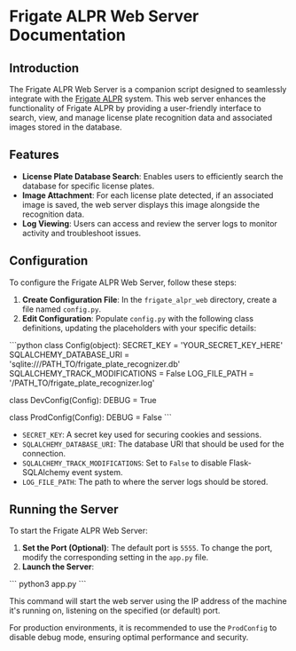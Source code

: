 # Frigate ALPR Web Server Documentation

## Introduction

The Frigate ALPR Web Server is a companion script designed to seamlessly integrate with the [Frigate ALPR](https://github.com/kyle4269/frigate_alpr) system. This web server enhances the functionality of Frigate ALPR by providing a user-friendly interface to search, view, and manage license plate recognition data and associated images stored in the database.

## Features

- **License Plate Database Search**: Enables users to efficiently search the database for specific license plates.
- **Image Attachment**: For each license plate detected, if an associated image is saved, the web server displays this image alongside the recognition data.
- **Log Viewing**: Users can access and review the server logs to monitor activity and troubleshoot issues.

## Configuration

To configure the Frigate ALPR Web Server, follow these steps:

1. **Create Configuration File**: In the `frigate_alpr_web` directory, create a file named `config.py`.
2. **Edit Configuration**: Populate `config.py` with the following class definitions, updating the placeholders with your specific details:

\```python
class Config(object):
    SECRET_KEY = 'YOUR_SECRET_KEY_HERE'
    SQLALCHEMY_DATABASE_URI = 'sqlite:///PATH_TO/frigate_plate_recognizer.db'
    SQLALCHEMY_TRACK_MODIFICATIONS = False
    LOG_FILE_PATH = '/PATH_TO/frigate_plate_recognizer.log'

class DevConfig(Config):
    DEBUG = True

class ProdConfig(Config):
    DEBUG = False
\```

- `SECRET_KEY`: A secret key used for securing cookies and sessions.
- `SQLALCHEMY_DATABASE_URI`: The database URI that should be used for the connection.
- `SQLALCHEMY_TRACK_MODIFICATIONS`: Set to `False` to disable Flask-SQLAlchemy event system.
- `LOG_FILE_PATH`: The path to where the server logs should be stored.

## Running the Server

To start the Frigate ALPR Web Server:

1. **Set the Port (Optional)**: The default port is `5555`. To change the port, modify the corresponding setting in the `app.py` file.
2. **Launch the Server**:

\```
python3 app.py
\```

This command will start the web server using the IP address of the machine it's running on, listening on the specified (or default) port.

For production environments, it is recommended to use the `ProdConfig` to disable debug mode, ensuring optimal performance and security.
